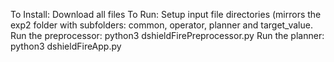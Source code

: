 To Install: Download all files
To Run:
  Setup input file directories (mirrors the exp2 folder with subfolders: common, operator, planner and target_value.
  Run the preprocessor: python3 dshieldFirePreprocessor.py
  Run the planner: python3 dshieldFireApp.py
